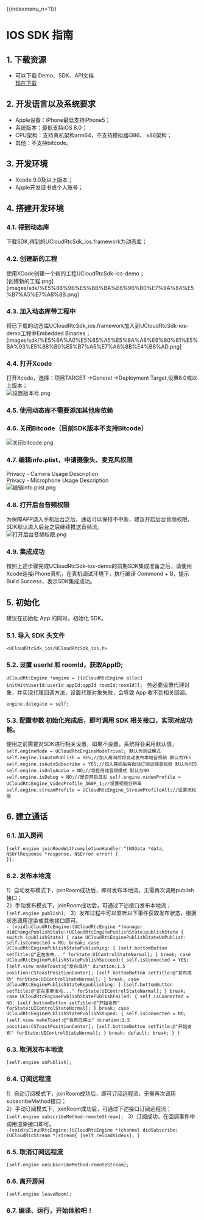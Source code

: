 {{indexmenu_n>11}}

# IOS SDK 指南

## 1\. 下载资源

  - 可以下载 Demo、SDK、API文档  
    [现在下载](https://github.com/ucloud/urtc-ios-demo.git)

## 2\. 开发语言以及系统要求

  - Apple设备：iPhone最低支持iPhone5；  
  - 系统版本：最低支持iOS 8.0；  
  - CPU架构：支持真机架构arm64，不支持模拟器i386、 x86架构；  
  - 其他：不支持bitcode。  
## 3\. 开发环境  
  -  Xcode 9.0及以上版本；  
  - Apple开发证书或个人账号；  
## 4\. 搭建开发环境  
### 4.1. 得到动态库
下载SDK,得到的UCloudRtcSdk\_ios.framework为动态库；  
### 4.2. 创建新的工程
使用XCode创建一个新的工程UCloudRtcSdk-ios-demo；  
[创建新的工程.png][images/sdk/%E5%88%9B%E5%BB%BA%E6%96%B0%E7%9A%84%E5%B7%A5%E7%A8%8B.png]
### 4.3. 加入动态库带工程中
将已下载的动态库UCloudRtcSdk\_ios.framework加入到UCloudRtcSdk-ios-demo工程中Embedded Binaries；  
[images/sdk/%E5%8A%A0%E5%85%A5%E5%8A%A8%E6%80%81%E5%BA%93%E5%88%B0%E5%B7%A5%E7%A8%8B%E4%B8%AD.png]
### 4.4. 打开Xcode
打开Xcode，选择：项目TARGET -\>General
-\>Deployment Target,设置8.0或以上版本；  
![设置版本号.png](设置版本号.png) 
### 4.5. 使用动态库不需要添加其他库依赖
### 4.6. 关闭Bitcode（目前SDK版本不支持Bitcode） 
![关闭bitcode.png](关闭bitcode.png) 
### 4.7. 编辑info.plist，申请摄像头、麦克风权限
Privacy - Camera Usage Description  
Privacy - Microphone Usage Description  
![编辑info.plist.png](编辑info.plist.png) 
### 4.8. 打开后台音频权限
为保障APP退入手机后台之后，通话可以保持不中断，建议开启后台音频权限，SDK默认进入后台之后继续推送音频流。  
![打开后台音频权限.png](打开后台音频权限.png) 
### 4.9. 集成成功
按照上述步骤完成UCloudRtcSdk-ios-demo的前期SDK集成准备之后，请使用Xcode连接iPhone真机，在真机调试环境下，执行编译
Commond + B，提示Build Success，表示SDK集成成功。  

## 5\. 初始化
建议在初始化 App 的同时，初始化 SDK。  
### 5.1. 导入 SDK 头文件  

``` objc
<UCloudRtcSdk_ios/UCloudRtcSdk_ios.h>
```

### 5.2. 设置 userId 和 roomId，获取AppID;  
`UCloudRtcEngine *engine = [[UCloudRtcEngine alloc]
initWithUserId:userId appId:appId roomId:roomId]];
` 务必要设置代理对象，并实现代理回调方法，设置代理对象失败，会导致 App 收不到相关回调。

``` objc
engine.delegate = self;
```

### 5.3. 配置参数 初始化完成后，即可调用 SDK 相关接口，实现对应功能。  
使用之前需要对SDK进行相关设置，如果不设置，系统将会采用默认值。  
`self.engineMode = UCloudRtcEngineModeTrival; 默认为测试模式
self.engine.isAutoPublish = YES;//加入房间后将自动发布本地音视频 默认为YES
self.engine.isAutoSubscribe = YES;//加入房间后将自动订阅远端音视频 默认为YES
self.engine.isOnlyAudio = NO;//将启用纯音频模式 默认为NO
self.engine.isDebug = NO;//是否开启日志
self.engine.videoProfile = UCloudRtcEngine_VideoProfile_360P_1;//设置视频分辨率
self.engine.streamProfile = UCloudRtcEngine_StreamProfileAll;//设置流权限
`

## 6\. 建立通话

### 6.1. 加入房间

``` objc
[self.engine joinRoomWithcompletionHandler:^(NSData *data, NSUrlResponse *response, NSError error) {
}];

```

### 6.2. 发布本地流  
1）自动发布模式下，joinRoom成功后，即可发布本地流，无需再次调用publish接口；    
2）手动发布模式下，joinRoom成功后，可通过下述接口发布本地流；    
`[self.engine publish];
` 
3）发布过程中可以监听以下事件获取发布状态，根据状态调用渲染或其他接口即可。    
`- (void)uCloudRtcEngine:(UCloudRtcEngine *)manager
didChangePublishState:(UCloudRtcEnginePublishState)publishState {
switch (publishState) {
case UCloudRtcEnginePublishStateUnPublish:
self.isConnected = NO;
break;
case UCloudRtcEnginePublishStatePublishing: {
[self.bottomButton setTitle:@"正在发布..." forState:UIControlStateNormal];
}
break;
case UCloudRtcEnginePublishStatePublishSucceed:{
self.isConnected = YES;
[self.view makeToast:@"发布成功" duration:1.5
position:CSToastPositionCenter];
[self.bottomButton setTitle:@"发布成功" forState:UIControlStateNormal];
}
break;
case UCloudRtcEnginePublishStateRepublishing: {
[self.bottomButton setTitle:@"正在重新发布..." forState:UIControlStateNormal];
}
break;
case UCloudRtcEnginePublishStatePublishFailed: {
self.isConnected = NO;
[self.bottomButton setTitle:@"开始发布" forState:UIControlStateNormal];
}
break;
case UCloudRtcEnginePublishStatePublishStoped: {
self.isConnected = NO;
[self.view makeToast:@"发布已停止" duration:1.5
position:CSToastPositionCenter];
[self.bottomButton setTitle:@"开始发布" forState:UIControlStateNormal];
}
break;
default:
break;
}
}
` 
### 6.3. 取消发布本地流  
`[self.engine unPublish];
` 
### 6.4. 订阅远程流  
1）自动订阅模式下，joinRoom成功后，即可订阅远程流，无需再次调用subscribeMethod接口；  
2）手动订阅模式下，joinRoom成功后，可通过下述接口订阅远程流；    
`[self.engine subscribeMethod:remoteStream];
` 
3）订阅成功，在回调事件中调用渲染接口即可。    
`-(void)uCloudRtcEngine:(UCloudRtcEngine *)channel
didSubscribe:(UCloudRtcStream *)stream{
[self reloadVideos];
}
` 
### 6.5. 取消订阅远程流

``` objc
[self.engine unSubscribeMethod:remoteStream];
```

### 6.6. 离开房间

``` objc
[self.engine leaveRoom];
```

### 6.7. 编译、运行，开始体验吧！
